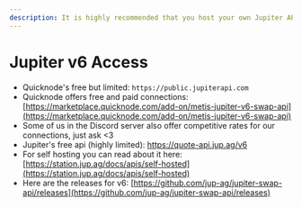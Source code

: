 ```yaml
---
description: It is highly recommended that you host your own Jupiter API.
---
```


# Jupiter v6 Access

* Quicknode's free but limited: `https://public.jupiterapi.com`
* Quicknode offers free and paid connections: [https://marketplace.quicknode.com/add-on/metis-jupiter-v6-swap-api](https://marketplace.quicknode.com/add-on/metis-jupiter-v6-swap-api)
* Some of us in the Discord server also offer competitive rates for our connections, just ask <3
* Jupiter's free api (highly limited): https://quote-api.jup.ag/v6
* For self hosting you can read about it here: \
  [https://station.jup.ag/docs/apis/self-hosted](https://station.jup.ag/docs/apis/self-hosted)
* Here are the releases for v6: [https://github.com/jup-ag/jupiter-swap-api/releases](https://github.com/jup-ag/jupiter-swap-api/releases)




